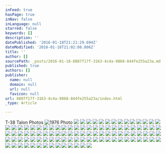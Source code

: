 ```yaml
---
inFeed: true
hasPage: true
inNav: false
inLanguage: null
starred: false
keywords: []
description: ''
datePublished: '2016-01-18T21:21:29.694Z'
dateModified: '2016-01-18T21:02:08.806Z'
title: ''
author: []
sourcePath: _posts/2016-01-18-8807f17f-3163-4c4a-9868-844fe255a23a.md
published: true
authors: []
publisher:
  name: null
  domain: null
  url: null
  favicon: null
url: 8807f17f-3163-4c4a-9868-844fe255a23a/index.html
_type: Article

---
```

T-38 Talon Photos
![1976 Photo](https://s3-us-west-2.amazonaws.com/the-grid-img/p/f80e3a6c3cd3ab55974bf6fc0cf0da86236a0210.jpg)
![](https://the-grid-user-content.s3-us-west-2.amazonaws.com/867fab6c-9048-40f6-9115-e64336d9a7dd.jpg)
![](https://the-grid-user-content.s3-us-west-2.amazonaws.com/cd0ae920-df85-4003-b8ff-d4b62acb1873.jpg)
![](https://the-grid-user-content.s3-us-west-2.amazonaws.com/d1280c68-7bc8-49d6-abdf-795457c33c76.jpg)
![](https://the-grid-user-content.s3-us-west-2.amazonaws.com/532444f5-8c32-4e15-8423-3204d53f05be.jpg)
![](https://the-grid-user-content.s3-us-west-2.amazonaws.com/6edd5700-00dd-42fc-a8c5-8d4f95caa8e2.jpg)
![](https://the-grid-user-content.s3-us-west-2.amazonaws.com/880795e3-d49e-426e-8584-fc9f6dc9db46.jpg)
![](https://the-grid-user-content.s3-us-west-2.amazonaws.com/0e14cf48-937e-4e89-b57f-6276445d7946.jpg)
![](https://the-grid-user-content.s3-us-west-2.amazonaws.com/7a627f2a-43db-4562-9289-5d7037bdbb35.jpg)
![](https://the-grid-user-content.s3-us-west-2.amazonaws.com/ae27095c-551c-4ad7-b092-7e1271ffdedf.jpg)
![](https://the-grid-user-content.s3-us-west-2.amazonaws.com/fbf5245a-80e3-483c-9469-74615e8735d3.jpg)
![](https://the-grid-user-content.s3-us-west-2.amazonaws.com/909418d4-8eb5-4271-86d0-6a1eaedccb6d.jpg)
![](https://the-grid-user-content.s3-us-west-2.amazonaws.com/9bdfe45a-3c35-45ca-aa69-4549e8c3805e.jpg)
![](https://the-grid-user-content.s3-us-west-2.amazonaws.com/060d59c5-f93c-45e1-a403-a78623f71a0d.jpg)
![](https://the-grid-user-content.s3-us-west-2.amazonaws.com/b46a4613-ab7b-4c9c-895d-c8408954038a.jpg)
![](https://the-grid-user-content.s3-us-west-2.amazonaws.com/6dc4cb2d-ff49-4f84-8b60-8a5b768012ec.jpg)
![](https://the-grid-user-content.s3-us-west-2.amazonaws.com/b5dcd6b9-ac0d-4805-9b3a-dc406f1c9cc5.jpg)
![](https://the-grid-user-content.s3-us-west-2.amazonaws.com/16f86d1f-41c9-4b74-806f-974de43c96d3.jpg)
![](https://the-grid-user-content.s3-us-west-2.amazonaws.com/e47f3d97-b53d-4fb2-a94a-3cc57919eb48.jpg)
![](https://the-grid-user-content.s3-us-west-2.amazonaws.com/5967404f-e82e-4f25-8f1f-789c249181aa.jpg)
![](https://the-grid-user-content.s3-us-west-2.amazonaws.com/30b784a8-c866-47af-9559-3c0c3c93d10c.jpg)
![](https://the-grid-user-content.s3-us-west-2.amazonaws.com/f486c9d4-47a2-4125-8e96-afb1bf71e863.jpg)
![](https://the-grid-user-content.s3-us-west-2.amazonaws.com/fd40801a-27f6-4c74-9b64-326c95c38ce8.jpg)
![](https://the-grid-user-content.s3-us-west-2.amazonaws.com/47982bac-7cca-4d7f-b5c6-cfdaecb04424.jpg)
![](https://the-grid-user-content.s3-us-west-2.amazonaws.com/9e72571d-1d8b-4e7f-8270-4734ca019757.jpg)
![](https://the-grid-user-content.s3-us-west-2.amazonaws.com/ba71a9ea-6c38-4f75-b258-c8b5ee7c84b3.jpg)
![](https://the-grid-user-content.s3-us-west-2.amazonaws.com/417e6e44-633c-4f6f-9d2c-014f9362d18e.jpg)
![](https://the-grid-user-content.s3-us-west-2.amazonaws.com/1d784731-9fa2-4e23-a2a6-aeb9d86c7353.jpg)
![](https://the-grid-user-content.s3-us-west-2.amazonaws.com/74435536-a90b-4b9b-bb96-e284d7f51a79.jpg)
![](https://the-grid-user-content.s3-us-west-2.amazonaws.com/09196df1-d8ec-43dd-bf84-40f031905cae.jpg)
![](https://the-grid-user-content.s3-us-west-2.amazonaws.com/88eaff1b-f735-4879-9086-15f73e623a3f.jpg)
![](https://the-grid-user-content.s3-us-west-2.amazonaws.com/528cefb1-74bd-4369-b252-f08d7513f485.jpg)
![](https://the-grid-user-content.s3-us-west-2.amazonaws.com/0363a474-adc1-4988-a5b0-9a0cec6bac58.jpg)
![](https://the-grid-user-content.s3-us-west-2.amazonaws.com/44256423-545b-454a-b17d-cf8f401a346b.jpg)
![](https://the-grid-user-content.s3-us-west-2.amazonaws.com/02b088e8-c1d6-4665-a098-c889611c5948.jpg)
![](https://the-grid-user-content.s3-us-west-2.amazonaws.com/414ce85d-4ba1-4155-90c2-df80f293040a.jpg)
![](https://the-grid-user-content.s3-us-west-2.amazonaws.com/89793334-956c-4418-9bd1-940e46901a47.jpg)
![](https://the-grid-user-content.s3-us-west-2.amazonaws.com/966c8c97-f7c0-4116-8c9c-52f37696ee31.jpg)
![](https://the-grid-user-content.s3-us-west-2.amazonaws.com/50c2c79d-9381-4ef8-9b61-16f70d0bd0ae.jpg)
![](https://the-grid-user-content.s3-us-west-2.amazonaws.com/ade9055c-5c26-4a9a-92d6-bd1d2e2f9501.jpg)
![](https://the-grid-user-content.s3-us-west-2.amazonaws.com/e161e617-b872-402d-8bb2-cab73ec9c472.jpg)
![](https://the-grid-user-content.s3-us-west-2.amazonaws.com/46e1860e-2431-4621-8e06-c0fb552092e0.jpg)
![](https://the-grid-user-content.s3-us-west-2.amazonaws.com/16ae5fa7-1a6c-44fc-9f7f-349d21d77a72.jpg)
![](https://the-grid-user-content.s3-us-west-2.amazonaws.com/3eca50e5-b13b-4a34-9657-9365a7b96907.jpg)
![](https://the-grid-user-content.s3-us-west-2.amazonaws.com/7b322220-c87e-416c-ab51-fa8b9b41cf4a.jpg)
![](https://the-grid-user-content.s3-us-west-2.amazonaws.com/81dd228c-aa52-466b-bedd-0c8250740a0c.jpg)
![](https://the-grid-user-content.s3-us-west-2.amazonaws.com/89654f53-15e3-42dd-8958-0622343440b1.jpg)
![](https://the-grid-user-content.s3-us-west-2.amazonaws.com/ec910d09-d45a-4656-86cf-fee1df4eb0ab.jpg)
![](https://the-grid-user-content.s3-us-west-2.amazonaws.com/862fa4a3-9044-49f8-94c8-213f20ff2f17.jpg)
![](https://the-grid-user-content.s3-us-west-2.amazonaws.com/1024142a-8205-4490-b5ca-9af1d6fd1b43.jpg)
![](https://the-grid-user-content.s3-us-west-2.amazonaws.com/d078d5db-91a3-41f2-851a-d2b0cd7818bf.jpg)
![](https://the-grid-user-content.s3-us-west-2.amazonaws.com/1bda9a6c-7f1b-4ef1-8b71-a080bbc9273e.jpg)
![](https://the-grid-user-content.s3-us-west-2.amazonaws.com/c47c71de-3fe6-4249-a978-76816df98579.jpg)
![](https://the-grid-user-content.s3-us-west-2.amazonaws.com/edc43736-49db-45c1-a2d9-30d823fa38ed.jpg)
![](https://the-grid-user-content.s3-us-west-2.amazonaws.com/b85e1945-6768-4381-a4ac-9464593886e8.jpg)
![](https://the-grid-user-content.s3-us-west-2.amazonaws.com/374097e0-512a-45ea-8762-25c39d6512fc.jpg)
![](https://the-grid-user-content.s3-us-west-2.amazonaws.com/af3dc3ad-7ccd-4c8a-ac1b-1c1d6aa41358.jpg)
![](https://the-grid-user-content.s3-us-west-2.amazonaws.com/1fc3bf3d-886a-4257-ba13-78176b947aaf.jpg)
![](https://the-grid-user-content.s3-us-west-2.amazonaws.com/2d3dd1ed-468c-4352-b8c2-fd8b707d12c3.jpg)
![](https://the-grid-user-content.s3-us-west-2.amazonaws.com/e806b222-e202-4533-8b8f-a28eb78167aa.jpg)
![](https://the-grid-user-content.s3-us-west-2.amazonaws.com/f4827ba4-8b30-4a44-be52-13638e5f8383.jpg)
![](https://the-grid-user-content.s3-us-west-2.amazonaws.com/ee4d55ac-6450-4400-a4c0-f4f243452aba.jpg)
![](https://the-grid-user-content.s3-us-west-2.amazonaws.com/13b294ab-98a8-4800-b700-9437f2e11d59.jpg)
![](https://the-grid-user-content.s3-us-west-2.amazonaws.com/bbb6ec7d-e45e-479d-a88e-213683c820c1.jpg)
![](https://the-grid-user-content.s3-us-west-2.amazonaws.com/e73a3f71-ec26-4a50-af75-18dcb117b423.jpg)
![](https://the-grid-user-content.s3-us-west-2.amazonaws.com/0d78d1bb-558f-4fe7-8cf4-41f4fc5b6fd2.jpg)
![](https://the-grid-user-content.s3-us-west-2.amazonaws.com/f3324edf-f8f2-4d61-b1d6-03ad1f704a7a.jpg)
![](https://the-grid-user-content.s3-us-west-2.amazonaws.com/9c2dbed6-a4a1-487b-9c04-f0c8281c6345.jpg)
![](https://the-grid-user-content.s3-us-west-2.amazonaws.com/8d0a85d2-82b8-4cee-ae70-0c045110165d.jpg)
![](https://the-grid-user-content.s3-us-west-2.amazonaws.com/0e6d4d1f-1bd9-4feb-b7ee-28e655528b16.jpg)
![](https://the-grid-user-content.s3-us-west-2.amazonaws.com/75394865-d123-4f50-8b8c-85bcbfa6400e.jpg)
![](https://the-grid-user-content.s3-us-west-2.amazonaws.com/7b8efc32-a3f2-481f-a1c3-53ee5862b0fc.jpg)
![](https://the-grid-user-content.s3-us-west-2.amazonaws.com/96e1931b-5dbd-4f6b-b60b-c9153bc42130.jpg)
![](https://the-grid-user-content.s3-us-west-2.amazonaws.com/40a15de5-ac02-4c05-b7ee-d7012caedd41.jpg)
![](https://the-grid-user-content.s3-us-west-2.amazonaws.com/31a73d32-bcac-478b-aeb6-604897291d96.jpg)
![](https://the-grid-user-content.s3-us-west-2.amazonaws.com/cbb788f5-3696-4303-8162-e606352ab16f.jpg)
![](https://the-grid-user-content.s3-us-west-2.amazonaws.com/e1f076a6-d8b7-4bf0-93ad-d318d0e4cb89.jpg)
![](https://the-grid-user-content.s3-us-west-2.amazonaws.com/b3e56006-c167-4340-b8ac-3cc5e665d23d.jpg)
![](https://the-grid-user-content.s3-us-west-2.amazonaws.com/e81c6206-98df-419d-ad42-d74e81ad0bfe.jpg)
![](https://the-grid-user-content.s3-us-west-2.amazonaws.com/5c8d07e9-6a21-486f-b55c-96b51e2d12d8.jpg)
![](https://the-grid-user-content.s3-us-west-2.amazonaws.com/2cdf4aac-2244-42e2-9127-9866ed9f24f6.jpg)
![](https://the-grid-user-content.s3-us-west-2.amazonaws.com/417894b3-6a91-4f8c-b90c-c0916f2fd637.jpg)
![](https://the-grid-user-content.s3-us-west-2.amazonaws.com/bd7b29ac-88f3-4dad-a31d-7bd1804d88a7.jpg)
![](https://the-grid-user-content.s3-us-west-2.amazonaws.com/608db84b-dcbd-4445-8709-894ebb134c98.jpg)
![](https://the-grid-user-content.s3-us-west-2.amazonaws.com/7afd3d78-597d-47f7-9dae-c7aaca3d4beb.jpg)
![](https://the-grid-user-content.s3-us-west-2.amazonaws.com/9e8445d9-3ed0-451b-998f-f755d3f3efec.jpg)
![](https://the-grid-user-content.s3-us-west-2.amazonaws.com/08108e46-dd7e-4340-acb4-2381e9ae6495.jpg)
![](https://the-grid-user-content.s3-us-west-2.amazonaws.com/0ff8d67a-6a8a-4078-9b58-89a685854a14.jpg)
![](https://the-grid-user-content.s3-us-west-2.amazonaws.com/f3018730-1983-4add-8eec-83f972e085c8.jpg)
![](https://the-grid-user-content.s3-us-west-2.amazonaws.com/f902ca1c-abd1-41c6-8953-56ded4b4419e.jpg)
![](https://the-grid-user-content.s3-us-west-2.amazonaws.com/3803718e-1179-4658-b9d1-9066fc950ba9.jpg)
![](https://the-grid-user-content.s3-us-west-2.amazonaws.com/17a4f515-434f-4086-908c-6414230ce099.jpg)
![](https://the-grid-user-content.s3-us-west-2.amazonaws.com/6deb2df3-1130-4e07-b9b9-739cf3529c57.jpg)
![](https://the-grid-user-content.s3-us-west-2.amazonaws.com/9e21352a-a4ec-4d83-9e16-ad0f79d11d54.jpg)
![](https://the-grid-user-content.s3-us-west-2.amazonaws.com/ddc26554-a69a-4970-bdc0-81f3b5b10a36.jpg)
![](https://the-grid-user-content.s3-us-west-2.amazonaws.com/81d976b7-96a4-4abe-b89e-1397001b03a3.jpg)
![](https://the-grid-user-content.s3-us-west-2.amazonaws.com/385baac7-3d81-481b-ab26-bb02bec06dcc.jpg)
![](https://the-grid-user-content.s3-us-west-2.amazonaws.com/6208c4f9-1b0e-4b9e-8737-a6d8f49683fc.jpg)
![](https://the-grid-user-content.s3-us-west-2.amazonaws.com/29aa2d2e-4bf4-4a2a-815e-0b47d662d863.jpg)
![](https://the-grid-user-content.s3-us-west-2.amazonaws.com/81d5a5d9-ee90-4bca-9854-0c30cce0ff1d.jpg)
![](https://the-grid-user-content.s3-us-west-2.amazonaws.com/c58cb097-1dad-4c07-b765-cab24465b2ea.jpg)
![](https://the-grid-user-content.s3-us-west-2.amazonaws.com/134788f2-b5f9-447f-ac75-07a1fd73a603.jpg)
![](https://the-grid-user-content.s3-us-west-2.amazonaws.com/1eaf92d6-1584-41dd-896c-5fdd1135aa5c.jpg)
![](https://the-grid-user-content.s3-us-west-2.amazonaws.com/00d27db0-6bd1-40ac-bfa3-335d91f36bd9.jpg)